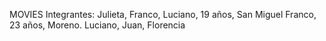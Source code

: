 MOVIES
Integrantes:
Julieta,
 Franco,
  Luciano, 19 años, San Miguel
 Franco, 23 años, Moreno.
  Luciano,
   Juan,
    Florencia
